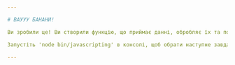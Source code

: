 ```yaml
---

# ВАУУУ БАНАНИ!

Ви зробили це! Ви створили функцію, що приймає данні, обробляє їх та повертає результат.

Запустіть 'node bin/javascripting' в консолі, щоб обрати наступне завдання.

---
```

